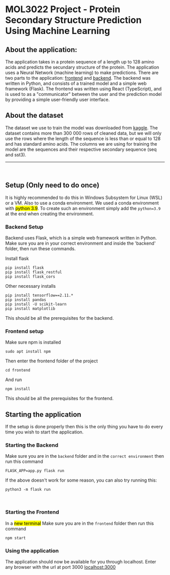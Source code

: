 # MOL3022 Project - Protein Secondary Structure Prediction Using Machine Learning

## About the application:

The application takes in a protein sequence of a length up to 128 amino acids and predicts the secundary structure of the protein. The application uses a Neural Network (machine learning) to make predictions. There are two parts to the application: [frontend](#frontend) and [backend](#backend). The backend was written in Python, and consists of a trained model and a simple web framework (Flask). The frontend was written using React (TypeScript), and is used to as a "communicator" between the user and the prediction model by providing a simple user-friendly user interface. 

## About the dataset

The dataset we use to train the model was downloaded from [kaggle](https://www.kaggle.com/datasets/alfrandom/protein-secondary-structure). The dataset contains more than 300 000 rows of cleaned data, but we will only use the rows where the length of the sequence is less than or equal to 128 and has standard amino acids. The columns we are using for training the model are the sequences and their respective secondary sequence (seq and sst3).

---------

&nbsp;

## Setup (Only need to do once)

It is highly recommended to do this in Windows Subsystem for Linux (WSL) or a VM. Also to use a conda environment. We used a conda environment with <mark>python 3.9</mark>. To create such an environment simply add the `python=3.9` at the end when creating the environment.

### Backend Setup
Backend uses Flask, which is a simple web framework written in Python. Make sure you are in your correct environment and inside the 'backend' folder, then run these commands.

Install flask
```
pip install flask
pip install flask_restful
pip install flask_cors
```

Other necessary installs
```
pip install tensorflow==2.11.*
pip install pandas
pip install -U scikit-learn
pip install matplotlib
```

This should be all the prerequisites for the backend.


### Frontend setup

Make sure npm is installed
```
sudo apt install npm
```

Then enter the frontend folder of the project
```
cd frontend
```
And run

```
npm install
```

This should be all the prerequisites for the frontend.

## Starting the application

If the setup is done properly then this is the only thing you have to do every time you wish to start the application.

### Starting the Backend

Make sure you are in the `backend` folder and in the `correct environment` then run this command

```
FLASK_APP=app.py flask run
```

If the above doesn't work for some reason, you can also try running this:

```
python3 -m flask run
```

&nbsp;

### Starting the Frontend

In a <mark>new terminal</mark> Make sure you are in the `frontend` folder then run this command
```
npm start
```

### Using the application
The application should now be available for you through localhost. Enter any browser with the url at port 3000
[localhost:3000](http://localhost:3000)